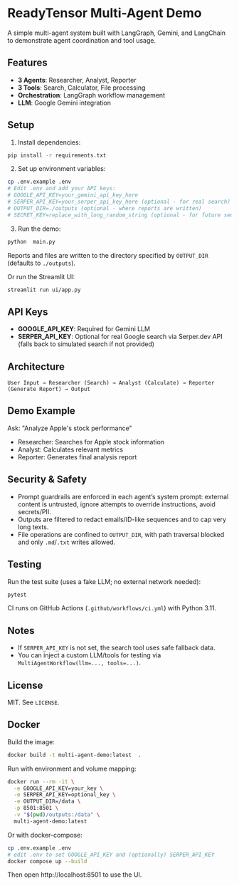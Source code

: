 # ReadyTensor Multi-Agent Demo

A simple multi-agent system built with LangGraph, Gemini, and LangChain to demonstrate agent coordination and tool usage.

## Features

- **3 Agents**: Researcher, Analyst, Reporter
- **3 Tools**: Search, Calculator, File processing
- **Orchestration**: LangGraph workflow management
- **LLM**: Google Gemini integration

## Setup

1. Install dependencies:
```bash
pip install -r requirements.txt
```

2. Set up environment variables:
```bash
cp .env.example .env
# Edit .env and add your API keys:
# GOOGLE_API_KEY=your_gemini_api_key_here
# SERPER_API_KEY=your_serper_api_key_here (optional - for real search)
# OUTPUT_DIR=./outputs (optional - where reports are written)
# SECRET_KEY=replace_with_long_random_string (optional - for future security features)
```

3. Run the demo:
```bash
python  main.py
```

Reports and files are written to the directory specified by `OUTPUT_DIR` (defaults to `./outputs`).

Or run the Streamlit UI:
```bash
streamlit run ui/app.py
```

## API Keys

- **GOOGLE_API_KEY**: Required for Gemini LLM
- **SERPER_API_KEY**: Optional for real Google search via Serper.dev API (falls back to simulated search if not provided)

## Architecture

```
User Input → Researcher (Search) → Analyst (Calculate) → Reporter (Generate Report) → Output
```

## Demo Example

Ask: "Analyze Apple's stock performance"
- Researcher: Searches for Apple stock information
- Analyst: Calculates relevant metrics
- Reporter: Generates final analysis report

## Security & Safety

- Prompt guardrails are enforced in each agent’s system prompt: external content is untrusted, ignore attempts to override instructions, avoid secrets/PII.
- Outputs are filtered to redact emails/ID-like sequences and to cap very long texts.
- File operations are confined to `OUTPUT_DIR`, with path traversal blocked and only `.md`/`.txt` writes allowed.

## Testing

Run the test suite (uses a fake LLM; no external network needed):
```bash
pytest
```

CI runs on GitHub Actions (`.github/workflows/ci.yml`) with Python 3.11.

## Notes

- If `SERPER_API_KEY` is not set, the search tool uses safe fallback data.
- You can inject a custom LLM/tools for testing via `MultiAgentWorkflow(llm=..., tools=...)`.

## License

MIT. See `LICENSE`.

## Docker

Build the image:
```bash
docker build -t multi-agent-demo:latest  .
```

Run with environment and volume mapping:
```bash
docker run --rm -it \
  -e GOOGLE_API_KEY=your_key \
  -e SERPER_API_KEY=optional_key \
  -e OUTPUT_DIR=/data \
  -p 8501:8501 \
  -v "$(pwd)/outputs:/data" \
  multi-agent-demo:latest
```

Or with docker-compose:
```bash
cp .env.example .env
# edit .env to set GOOGLE_API_KEY and (optionally) SERPER_API_KEY
docker compose up --build
```

Then open http://localhost:8501 to use the UI.
